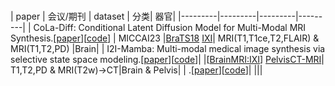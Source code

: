 # 
| paper | 会议/期刊 | dataset | 分类| 器官|
|---------|---------|---------|---------|
| CoLa-Diff: Conditional Latent Diffusion Model for Multi-Modal MRI Synthesis.[[paper](https://arxiv.org/abs/2303.14081)][[code]()] | MICCAI23 |[BraTS18]() [IXI]()| MRI(T1,T1ce,T2,FLAIR) & MRI(T1,T2,PD) |Brain|
| I2I-Mamba: Multi-modal medical image synthesis via selective state space modeling.[[paper](https://arxiv.org/abs/2405.14022)][[code](https://github.com/icon-lab/I2I-Mamba)]| |[[BrainMRI:IXI](https://brain-development.org/ixi-dataset/)] [PelvisCT-MRI](https://zenodo.org/records/583096)| T1,T2,PD & MRI(T2w)->CT|Brain & Pelvis|
| .[[paper]()][[code]()]| |||
